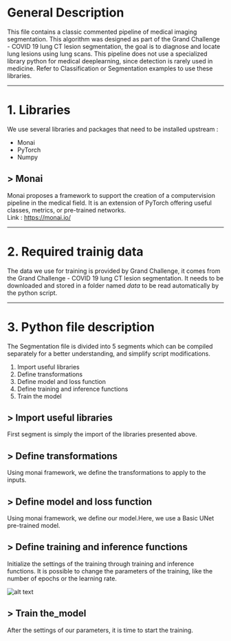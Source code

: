# General Description  

This file contains a classic commented pipeline of medical imaging segmentation. This algorithm was designed as part of the Grand Challenge - COVID 19 lung CT lesion segmentation, the goal is to diagnose and locate lung lesions using lung scans.
This pipeline does not use a specialized library python for medical deeplearning, since detection is rarely used in medicine. Refer to Classification or Segmentation examples to use these libraries. 

---

# 1. Libraries  

We use several libraries and packages that need to be installed upstream :
- Monai
- PyTorch
- Numpy

## > Monai

Monai proposes a framework to support the creation of a computervision pipeline in the medical field. It is an extension of PyTorch offering useful classes, metrics, or pre-trained networks.  
Link : https://monai.io/

---

# 2. Required trainig data  

The data we use for training is provided by Grand Challenge, it comes from the Grand Challenge - COVID 19 lung CT lesion segmentation. It needs to be downloaded and stored in a folder named *data* to be read automatically by the python script.

---

# 3. Python file description  

The Segmentation file is divided into 5 segments which can be compiled separately for a better understanding, and simplify script modifications.

1. Import useful libraries
2. Define transformations
3. Define model and loss function
4. Define training and inference functions
5. Train the model



## > Import useful libraries  
First segment is simply the import of the libraries presented above.

## > Define transformations
Using monai framework, we define the transformations to apply to the inputs.

## > Define model and loss function
Using monai framework, we define our model.Here, we use a Basic UNet pre-trained model.

## > Define training and inference functions
Initialize the settings of the training through training and inference functions. It is possible to change the parameters of the training, like the number of epochs or the learning rate.
  
![alt text](Images\Box_examples.png "Box Examples")  
  
## > Train the_model
After the settings of our parameters, it is time to start the training. 